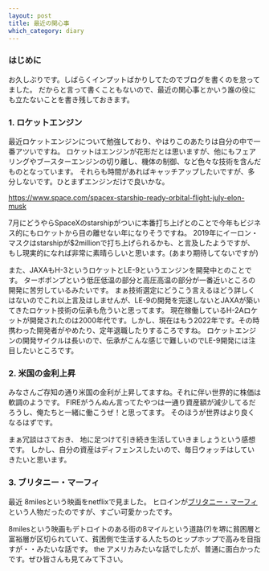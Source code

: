 ```yaml
---
layout: post
title: 最近の関心事
which_category: diary
---
```


### はじめに
お久しぶりです。しばらくインプットばかりしてたのでブログを書くのを怠ってました。
だからと言って書くこともないので、最近の関心事とかいう誰の役にも立たないことを書き残しておきます。


### 1. ロケットエンジン
最近ロケットエンジンについて勉強しており、やはりこのあたりは自分の中で一番アツいですね。
ロケットはエンジンが花形だとは思いますが、他にもフェアリングやブースターエンジンの切り離し、機体の制御、など色々な技術を含んだものとなっています。
それらも時間があればキャッチアップしたいですが、多分しないです。ひとまずエンジンだけで良いかな。

https://www.space.com/spacex-starship-ready-orbital-flight-july-elon-musk

7月にどうやらSpaceXのstarshipがついに本番打ち上げとのことで今年もビジネス的にもロケットから目の離せない年になりそうですね。
2019年にイーロン・マスクはstarshipが$2millionで打ち上げられるかも、と言及したようですが、もし現実的になれば非常に素晴らしいと思います。(あまり期待してないですが)

また、JAXAもH-3というロケットとLE-9というエンジンを開発中とのことです。
ターボポンプという低圧低温の部分と高圧高温の部分が一番近いところの開発に苦労しているみたいです。
まぁ技術選定にどうこう言えるほどう詳しくはないのでこれ以上言及はしませんが、LE-9の開発を完遂しないとJAXAが築いてきたロケット技術の伝承も危ういと思ってます。
現在稼働しているH-2Aロケットが開発されたのは2000年代です。しかし、現在はもう2022年です。その時携わった開発者がやめたり、定年退職したりするころですね。
ロケットエンジンの開発サイクルは長いので、伝承がこんな感じで難しいのでLE-9開発には注目したいところです。


### 2. 米国の金利上昇
みなさんご存知の通り米国の金利が上昇してますね。それに伴い世界的に株価は軟調のようです。
FIREがうんぬん言ってたやつは一通り資産額が減少してるだろうし、俺たちと一緒に働こうぜ！と思ってます。 そのほうが世界はより良くなるはずです。

まぁ冗談はさておき、 地に足つけて引き続き生活していきましょうという感想です。
しかし、自分の資産はディフェンスしたいので、毎日ウォッチはしていきたいと思います。

### 3. ブリタニー・マーフィ
最近 8milesという映画をnetflixで見ました。
ヒロインが<a href="https://en.wikipedia.org/wiki/Brittany_Murphy">ブリタニー・マーフィ</a>という人物だったのですが、すごい可愛かったです。

8milesという映画もデトロイトのある街の8マイルという道路(?)を堺に貧困層と富裕層が区切られていて、貧困側で生活する人たちのヒップホップで高みを目指すが・・みたいな話です。
the アメリカみたいな話でしたが、普通に面白かったです。ぜひ皆さんも見てみて下さい。




